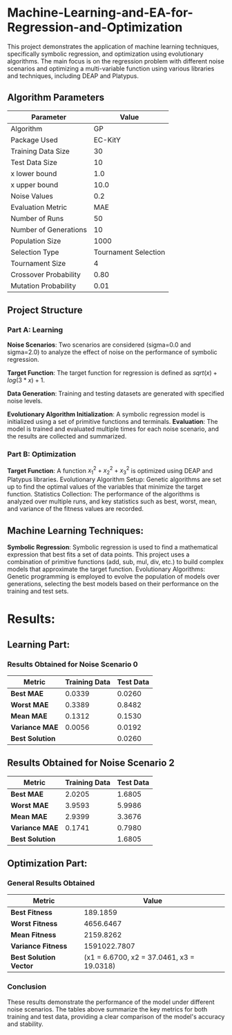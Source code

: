 # Machine-Learning-and-EA-for-Regression-and-Optimization
This project demonstrates the application of machine learning techniques, specifically symbolic regression, and optimization using evolutionary algorithms. The main focus is on the regression problem with different noise scenarios and optimizing a multi-variable function using various libraries and techniques, including DEAP and Platypus.

## Algorithm Parameters

| Parameter | Value |
|---|---|
| Algorithm | GP |
| Package Used | EC-KitY |
| Training Data Size | 30 |
| Test Data Size | 10 |
| x lower bound | 1.0 |
| x upper bound | 10.0 |
| Noise Values | 0.2 |
| Evaluation Metric | MAE |
| Number of Runs | 50 |
| Number of Generations | 10 |
| Population Size | 1000 |
| Selection Type | Tournament Selection |
| Tournament Size | 4 |
| Crossover Probability | 0.80 |
| Mutation Probability | 0.01 |

## Project Structure
### Part A: Learning

**Noise Scenarios**: Two scenarios are considered (sigma=0.0 and sigma=2.0) to analyze the effect of noise on the performance of symbolic regression.

**Target Function**: The target function for regression is defined as $sqrt(x) + log(3*x) + 1$.

**Data Generation**: Training and testing datasets are generated with specified noise levels.

**Evolutionary Algorithm Initialization**: A symbolic regression model is initialized using a set of primitive functions and terminals.
**Evaluation**: The model is trained and evaluated multiple times for each noise scenario, and the results are collected and summarized.

### Part B: Optimization

**Target Function**: A function $x_1^2 + x_2^2 + x_3^2$  is optimized using DEAP and Platypus libraries.
Evolutionary Algorithm Setup: Genetic algorithms are set up to find the optimal values of the variables that minimize the target function.
Statistics Collection: The performance of the algorithms is analyzed over multiple runs, and key statistics such as best, worst, mean, and variance of the fitness values are recorded.


## Machine Learning Techniques:

**Symbolic Regression**: Symbolic regression is used to find a mathematical expression that best fits a set of data points. This project uses a combination of primitive functions (add, sub, mul, div, etc.) to build complex models that approximate the target function.
Evolutionary Algorithms: Genetic programming is employed to evolve the population of models over generations, selecting the best models based on their performance on the training and test sets.

# Results:
## Learning Part:

### Results Obtained for Noise Scenario 0

| Metric         | Training Data | Test Data |
|----------------|---------------|-----------|
| **Best MAE**   | 0.0339        | 0.0260    |
| **Worst MAE**  | 0.3389        | 0.8482    |
| **Mean MAE**   | 0.1312        | 0.1530    |
| **Variance MAE**| 0.0056       | 0.0192    |
| **Best Solution**|             | 0.0260    |

## Results Obtained for Noise Scenario 2

| Metric         | Training Data | Test Data |
|----------------|---------------|-----------|
| **Best MAE**   | 2.0205        | 1.6805    |
| **Worst MAE**  | 3.9593        | 5.9986    |
| **Mean MAE**   | 2.9399        | 3.3676    |
| **Variance MAE**| 0.1741       | 0.7980    |
| **Best Solution**|             | 1.6805    |


## Optimization Part:

### General Results Obtained

| Metric             | Value       |
|--------------------|-------------|
| **Best Fitness**   | 189.1859    |
| **Worst Fitness**  | 4656.6467   |
| **Mean Fitness**   | 2159.8262   |
| **Variance Fitness**| 1591022.7807|
| **Best Solution Vector** | (x1 = 6.6700, x2 = 37.0461, x3 = 19.0318) |

### Conclusion

These results demonstrate the performance of the model under different noise scenarios. The tables above summarize the key metrics for both training and test data, providing a clear comparison of the model's accuracy and stability.

